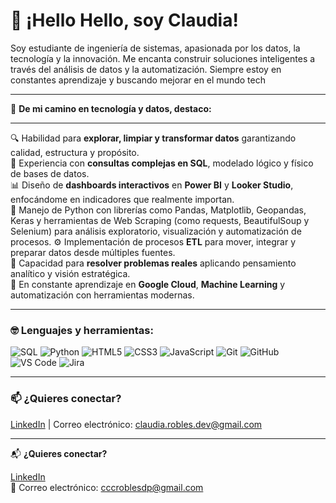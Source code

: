 <h1 align="left">👋 ¡Hello Hello, soy Claudia!</h1>
<p align="left">Soy estudiante de ingeniería de sistemas, apasionada por los datos, la tecnología y la innovación. Me encanta construir soluciones inteligentes a través del análisis de datos y la automatización. Siempre estoy en constantes aprendizaje y buscando mejorar en el mundo tech</p>

---

🚀 **De mi camino en tecnología y datos, destaco:**

---

🔍 Habilidad para **explorar, limpiar y transformar datos** garantizando calidad, estructura y propósito.  
🧠 Experiencia con **consultas complejas en SQL**, modelado lógico y físico de bases de datos.  
📊 Diseño de **dashboards interactivos** en **Power BI** y **Looker Studio**, enfocándome en indicadores que realmente importan.  
🐍  Manejo de Python con librerías como Pandas, Matplotlib, Geopandas, Keras y herramientas de Web Scraping (como requests, BeautifulSoup y Selenium) para análisis exploratorio, visualización y   automatización de procesos. 
⚙️ Implementación de procesos **ETL** para mover, integrar y preparar datos desde múltiples fuentes.  
🎯 Capacidad para **resolver problemas reales** aplicando pensamiento analítico y visión estratégica.   
🌱 En constante aprendizaje en **Google Cloud**, **Machine Learning** y automatización con herramientas modernas.

---
### 🤓 Lenguajes y herramientas:

<p align="left">
    <img src="https://img.shields.io/badge/SQL-black?style=flat&logo=postgresql&logoColor=336791&labelColor=000000" alt="SQL"/>
  <img src="https://img.shields.io/badge/Python-black?style=flat&logo=python&logoColor=3776AB&labelColor=000000" alt="Python"/>
  <img src="https://img.shields.io/badge/HTML5-black?style=flat&logo=html5&logoColor=E34F26&labelColor=000000" alt="HTML5"/>
  <img src="https://img.shields.io/badge/CSS3-black?style=flat&logo=css3&logoColor=1572B6&labelColor=000000" alt="CSS3"/>
  <img src="https://img.shields.io/badge/JavaScript-black?style=flat&logo=javascript&logoColor=F7DF1E&labelColor=000000" alt="JavaScript"/>
  <img src="https://img.shields.io/badge/Git-black?style=flat&logo=git&logoColor=F05032&labelColor=000000" alt="Git"/>
  <img src="https://img.shields.io/badge/GitHub-black?style=flat&logo=github&logoColor=FFFFFF&labelColor=000000" alt="GitHub"/>
  <img src="https://img.shields.io/badge/VS%20Code-black?style=flat&logo=visualstudiocode&logoColor=007ACC&labelColor=007ACC" alt="VS Code"/>
  <img src="https://img.shields.io/badge/Jira-black?style=flat&logo=jira&logoColor=0052CC&labelColor=000000" alt="Jira"/>
</p>


---

### 📫 ¿Quieres conectar?

[LinkedIn](https://www.linkedin.com/in/claudia-robles-data) | Correo electrónico: claudia.robles.dev@gmail.com



---

📬 **¿Quieres conectar?**

[LinkedIn](https://www.linkedin.com/in/claudia-robles-data)  
📧 Correo electrónico: cccroblesdp@gmail.com

